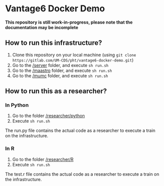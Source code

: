 # Vantage6 Docker Demo

**This repository is still work-in-progress, please note that the documentation may be incomplete**

## How to run this infrastructure?
1. Clone this repository on your local machine (using `git clone https://gitlab.com/UM-CDS/pht/vantage6-docker-demo.git`)
2. Go to the [/server](/server) folder, and execute `sh run.sh`
3. Go to the [/maastro](/server) folder, and execute `sh run.sh`
4. Go to the [/mumc](/server) folder, and execute `sh run.sh`

## How to run this as a researcher?

### In Python
1. Go to the folder [/researcher/python](/researcher/python)
2. Execute `sh run.sh`

The run.py file contains the actual code as a researcher to execute a train on the infrastructure.

### In R
1. Go to the folder [/researcher/R](/researcher/R)
2. Execute `sh run.sh`

The test.r file contains the actual code as a researcher to execute a train on the infrastructure.